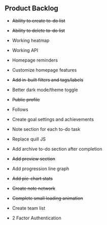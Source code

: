 ## Product Backlog

* ~~Ability to create to-do list~~

* ~~Ability to delete to-do list~~

* Working heatmap

* Working API

* Homepage reminders

* Customize homepage features

* ~~Add in-built filters and tags/labels~~

* Better dark mode/theme toggle

* ~~Public profile~~

* Follows

* Create goal settings and achievements

* Note section for each to-do task

* Replace quill JS

* Add archive to-do section after completion

* ~~Add preview section~~

* Add progression line graph

* ~~Add pie-chart stats~~

* ~~Create note network~~

* ~~Complete small loading animation~~

* Create team list

* 2 Factor Authentication